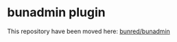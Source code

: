 # bunadmin plugin

This repository have been moved here: [bunred/bunadmin](https://github.com/bunred/bunadmin/tree/master/packages/bunadmin-source-strapi)
